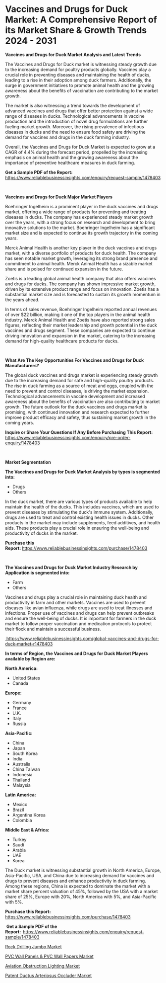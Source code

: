 <p><h1>Vaccines and Drugs for Duck Market: A Comprehensive Report of its Market Share & Growth Trends 2024 - 2031</h1></p><p><strong>Vaccines and Drugs for Duck Market Analysis and Latest Trends</strong></p>
<p><p>The Vaccines and Drugs for Duck market is witnessing steady growth due to the increasing demand for poultry products globally. Vaccines play a crucial role in preventing diseases and maintaining the health of ducks, leading to a rise in their adoption among duck farmers. Additionally, the surge in government initiatives to promote animal health and the growing awareness about the benefits of vaccination are contributing to the market growth.</p><p>The market is also witnessing a trend towards the development of advanced vaccines and drugs that offer better protection against a wide range of diseases in ducks. Technological advancements in vaccine production and the introduction of novel drug formulations are further fueling market growth. Moreover, the rising prevalence of infectious diseases in ducks and the need to ensure food safety are driving the demand for vaccines and drugs in the duck farming industry.</p><p>Overall, the Vaccines and Drugs for Duck Market is expected to grow at a CAGR of 4.4% during the forecast period, propelled by the increasing emphasis on animal health and the growing awareness about the importance of preventive healthcare measures in duck farming.</p></p>
<p><strong>Get a Sample PDF of the Report:&nbsp;</strong> <a href="https://www.reliablebusinessinsights.com/enquiry/request-sample/1478403">https://www.reliablebusinessinsights.com/enquiry/request-sample/1478403</a></p>
<p>&nbsp;</p>
<p><strong>Vaccines and Drugs for Duck Major Market Players</strong></p>
<p><p>Boehringer Ingelheim is a prominent player in the duck vaccines and drugs market, offering a wide range of products for preventing and treating diseases in ducks. The company has experienced steady market growth over the years, with a strong focus on research and development to bring innovative solutions to the market. Boehringer Ingelheim has a significant market size and is expected to continue its growth trajectory in the coming years.</p><p>Merck Animal Health is another key player in the duck vaccines and drugs market, with a diverse portfolio of products for duck health. The company has seen notable market growth, leveraging its strong brand presence and commitment to animal health. Merck Animal Health has a sizable market share and is poised for continued expansion in the future.</p><p>Zoetis is a leading global animal health company that also offers vaccines and drugs for ducks. The company has shown impressive market growth, driven by its extensive product range and focus on innovation. Zoetis has a substantial market size and is forecasted to sustain its growth momentum in the years ahead.</p><p>In terms of sales revenue, Boehringer Ingelheim reported annual revenues of over $22 billion, making it one of the top players in the animal health industry. Merck Animal Health and Zoetis have also reported strong sales figures, reflecting their market leadership and growth potential in the duck vaccines and drugs segment. These companies are expected to continue driving innovation and expansion in the market, catering to the increasing demand for high-quality healthcare products for ducks.</p></p>
<p>&nbsp;</p>
<p><strong>What Are The Key Opportunities For Vaccines and Drugs for Duck Manufacturers?</strong></p>
<p><p>The global duck vaccines and drugs market is experiencing steady growth due to the increasing demand for safe and high-quality poultry products. The rise in duck farming as a source of meat and eggs, coupled with the need to prevent and control diseases, is driving the market expansion. Technological advancements in vaccine development and increased awareness about the benefits of vaccination are also contributing to market growth. The future outlook for the duck vaccines and drugs market is promising, with continued innovation and research expected to further improve product efficacy and safety, thus sustaining market growth in the coming years.</p></p>
<p><strong>Inquire or Share Your Questions If Any Before Purchasing This Report:</strong> <a href="https://www.reliablebusinessinsights.com/enquiry/pre-order-enquiry/1478403">https://www.reliablebusinessinsights.com/enquiry/pre-order-enquiry/1478403</a></p>
<p>&nbsp;</p>
<p><strong>Market Segmentation</strong></p>
<p><strong>The Vaccines and Drugs for Duck Market Analysis by types is segmented into:</strong></p>
<p><ul><li>Drugs</li><li>Others</li></ul></p>
<p><p>In the duck market, there are various types of products available to help maintain the health of the ducks. This includes vaccines, which are used to prevent diseases by stimulating the duck's immune system. Additionally, drugs are used to treat and control existing health issues in ducks. Other products in the market may include supplements, feed additives, and health aids. These products play a crucial role in ensuring the well-being and productivity of ducks in the market.</p></p>
<p><strong>Purchase this Report:&nbsp;</strong><a href="https://www.reliablebusinessinsights.com/purchase/1478403">https://www.reliablebusinessinsights.com/purchase/1478403</a></p>
<p>&nbsp;</p>
<p><strong>The Vaccines and Drugs for Duck Market Industry Research by Application is segmented into:</strong></p>
<p><ul><li>Farm</li><li>Others</li></ul></p>
<p><p>Vaccines and drugs play a crucial role in maintaining duck health and productivity in farm and other markets. Vaccines are used to prevent diseases like avian influenza, while drugs are used to treat illnesses and infections. Proper use of vaccines and drugs can help prevent outbreaks and ensure the well-being of ducks. It is important for farmers in the duck market to follow proper vaccination and medication protocols to protect their flock and maintain a successful business.</p></p>
<p><a href="https://www.reliablebusinessinsights.com/global-vaccines-and-drugs-for-duck-market-r1478403">&nbsp;https://www.reliablebusinessinsights.com/global-vaccines-and-drugs-for-duck-market-r1478403</a></p>
<p><strong>In terms of Region, the Vaccines and Drugs for Duck Market Players available by Region are:</strong></p>
<p>
    <p> <strong> North America: </strong>
        <ul>
            <li>United States</li>
            <li>Canada</li>
        </ul>
        </p> 
    <p> <strong> Europe: </strong>
        <ul>
            <li>Germany</li>
            <li>France</li>
            <li>U.K.</li>
            <li>Italy</li>
            <li>Russia</li>
        </ul>
        </p> 
    <p> <strong> Asia-Pacific: </strong>
        <ul>
            <li>China</li>
            <li>Japan</li>
            <li>South Korea</li>
            <li>India</li>
            <li>Australia</li>
            <li>China Taiwan</li>
            <li>Indonesia</li>
            <li>Thailand</li>
            <li>Malaysia</li>
        </ul>
        </p> 
    <p> <strong> Latin America: </strong>
        <ul>
            <li>Mexico</li>
            <li>Brazil</li>
            <li>Argentina Korea</li>
            <li>Colombia</li>
        </ul>
        </p> 
    <p> <strong> Middle East & Africa: </strong>
        <ul>
            <li>Turkey</li>
            <li>Saudi</li>
            <li>Arabia</li>
            <li>UAE</li>
            <li>Korea</li>
        </ul>
    </p>
    </p>
<p><p>The Duck market is witnessing substantial growth in North America, Europe, Asia-Pacific, USA, and China due to increasing demand for vaccines and drugs to prevent diseases and enhance productivity in duck farming. Among these regions, China is expected to dominate the market with a market share percent valuation of 45%, followed by the USA with a market share of 25%, Europe with 20%, North America with 5%, and Asia-Pacific with 5%.</p></p>
<p><strong>Purchase this Report: </strong><a href="https://www.reliablebusinessinsights.com/purchase/1478403">https://www.reliablebusinessinsights.com/purchase/1478403</a></p>
<p>&nbsp;<strong>Get a Sample PDF of the Report:&nbsp;&nbsp;</strong><a href="https://www.reliablebusinessinsights.com/enquiry/request-sample/1478403">https://www.reliablebusinessinsights.com/enquiry/request-sample/1478403</a></p>
<p><strong></strong></p>
<p><p><a href="https://github.com/ChiragRP21/Market-Research-Report-List-5/blob/main/rock-drilling-jumbo-market.md">Rock Drilling Jumbo Market</a></p><p><a href="https://github.com/jasminebabez/Market-Research-Report-List-1/blob/main/pvc-wall-panels-pvc-wall-papers-market.md">PVC Wall Panels & PVC Wall Papers Market</a></p><p><a href="https://medium.com/@alexander.bell98078/global-aviation-obstruction-lighting-market-size-share-analysis-by-product-type-by-b31e73fd46e6">Aviation Obstruction Lighting Market</a></p><p><a href="https://medium.com/@kathleenjacksond65/evaluating-global-patent-ductus-arteriosus-occluder-market-trends-and-growth-opportunities-by-3bacb8a9f607">Patent Ductus Arteriosus Occluder Market</a></p></p>
